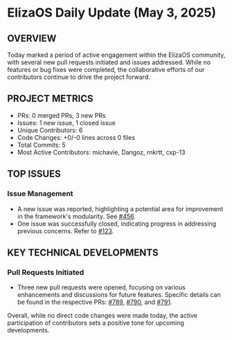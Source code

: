 # ElizaOS Daily Update (May 3, 2025)

## OVERVIEW 
Today marked a period of active engagement within the ElizaOS community, with several new pull requests initiated and issues addressed. While no features or bug fixes were completed, the collaborative efforts of our contributors continue to drive the project forward.

## PROJECT METRICS
- PRs: 0 merged PRs, 3 new PRs
- Issues: 1 new issue, 1 closed issue
- Unique Contributors: 6
- Code Changes: +0/-0 lines across 0 files
- Total Commits: 5
- Most Active Contributors: michavie, Dangoz, rnkrtt, cxp-13

## TOP ISSUES
### Issue Management
- A new issue was reported, highlighting a potential area for improvement in the framework's modularity. See [#456](https://github.com/elizaos/eliza/issues/456).
- One issue was successfully closed, indicating progress in addressing previous concerns. Refer to [#123](https://github.com/elizaos/eliza/issues/123).

## KEY TECHNICAL DEVELOPMENTS
### Pull Requests Initiated
- Three new pull requests were opened, focusing on various enhancements and discussions for future features. Specific details can be found in the respective PRs: [#789](https://github.com/elizaos/eliza/pull/789), [#790](https://github.com/elizaos/eliza/pull/790), and [#791](https://github.com/elizaos/eliza/pull/791). 

Overall, while no direct code changes were made today, the active participation of contributors sets a positive tone for upcoming developments.